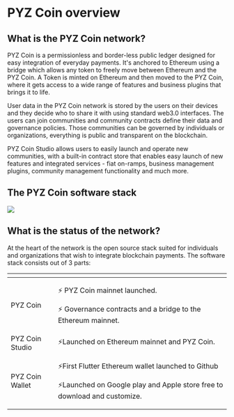 # PYZ Coin overview

## What is the PYZ Coin network?

PYZ Coin is a permissionless and border-less public ledger designed for easy integration of everyday payments. It's anchored to Ethereum using a bridge which allows any token to freely move between Ethereum and the PYZ Coin. A Token is minted on Ethereum and then moved to the PYZ Coin, where it gets access to a wide range of features and business plugins that brings it to life.

User data in the PYZ Coin network is stored by the users on their devices and they decide who to share it with using standard web3.0 interfaces. The users can join communities and community contracts define their data and governance policies. Those communities can be governed by individuals or organizations, everything is public and transparent on the blockchain.

PYZ Coin Studio allows users to easily launch and operate new communities, with a built-in contract store that enables easy launch of new features and integrated services - fiat on-ramps, business management plugins, community management functionality and much more.

## The PYZ Coin software stack

![](.gitbook/assets/PYZ-network-architecture2.jpg)

## What is the status of the network?

At the heart of the network is the open source stack suited for individuals and organizations that wish to integrate blockchain payments. The software stack consists out of 3 parts:

<table>
  <thead>
    <tr>
      <th style="text-align:left"></th>
      <th style="text-align:left"></th>
    </tr>
  </thead>
  <tbody>
    <tr>
      <td style="text-align:left">PYZ Coin</td>
      <td style="text-align:left">
        <p>&#x26A1; PYZ Coin mainnet launched.</p>
        <p>&#x26A1; Governance contracts and a bridge to the Ethereum mainnet.</p>
      </td>
    </tr>
    <tr>
      <td style="text-align:left">PYZ Coin Studio</td>
      <td style="text-align:left">&#x26A1;Launched on Ethereum mainnet and PYZ Coin.</td>
    </tr>
    <tr>
      <td style="text-align:left">PYZ Coin Wallet</td>
      <td style="text-align:left">
        <p>&#x26A1;First Flutter Ethereum wallet launched to Github</p>
        <p>&#x26A1;Launched on Google play and Apple store free to download and customize.</p>
      </td>
    </tr>
  </tbody>
</table>

